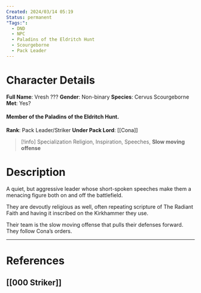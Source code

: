 ```yaml
---
Created: 2024/03/14 05:19
Status: permanent
"Tags:":
  - DND
  - NPC
  - Paladins of the Eldritch Hunt
  - Scourgeborne
  - Pack Leader
---
```

# Character Details
**Full Name**: Vresh ???
**Gender**: Non-binary
**Species**: Cervus Scourgeborne
**Met**: Yes?
#### Member of the Paladins of the Eldritch Hunt.
**Rank**: Pack Leader/Striker
**Under Pack Lord**: [[Cona]]

> [!info] Specialization
Religion, Inspiration, Speeches, **Slow moving offense**

# Description
A quiet, but aggressive leader whose short-spoken speeches make them a menacing figure both on and off the battlefield. 

They are devoutly religious as well, often repeating scripture of The Radiant Faith and having it inscribed on the Kirkhammer they use. 

Their team is the slow moving offense that pulls their defenses forward. They follow Cona’s orders.

---
# References
## [[000 Striker]]